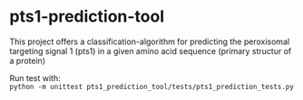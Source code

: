 # pts1-prediction-tool
This project offers a classification-algorithm for predicting the peroxisomal targeting signal 1 (pts1) in a given amino acid sequence (primary structur of a protein)

Run test with: \
```python -m unittest pts1_prediction_tool/tests/pts1_prediction_tests.py ```
